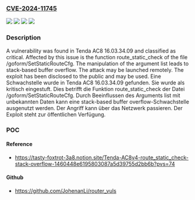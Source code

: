 ### [CVE-2024-11745](https://cve.mitre.org/cgi-bin/cvename.cgi?name=CVE-2024-11745)
![](https://img.shields.io/static/v1?label=Product&message=AC8&color=blue)
![](https://img.shields.io/static/v1?label=Version&message=16.03.34.09%20&color=brightgreen)
![](https://img.shields.io/static/v1?label=Vulnerability&message=Memory%20Corruption&color=brightgreen)
![](https://img.shields.io/static/v1?label=Vulnerability&message=Stack-based%20Buffer%20Overflow&color=brightgreen)

### Description

A vulnerability was found in Tenda AC8 16.03.34.09 and classified as critical. Affected by this issue is the function route_static_check of the file /goform/SetStaticRouteCfg. The manipulation of the argument list leads to stack-based buffer overflow. The attack may be launched remotely. The exploit has been disclosed to the public and may be used.
Eine Schwachstelle wurde in Tenda AC8 16.03.34.09 gefunden. Sie wurde als kritisch eingestuft. Dies betrifft die Funktion route_static_check der Datei /goform/SetStaticRouteCfg. Durch Beeinflussen des Arguments list mit unbekannten Daten kann eine stack-based buffer overflow-Schwachstelle ausgenutzt werden. Der Angriff kann über das Netzwerk passieren. Der Exploit steht zur öffentlichen Verfügung.

### POC

#### Reference
- https://tasty-foxtrot-3a8.notion.site/Tenda-AC8v4-route_static_check-stack-overflow-1460448e6195803087a5d39755d2bb6b?pvs=74

#### Github
- https://github.com/JohenanLi/router_vuls

